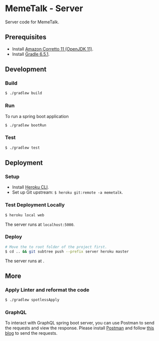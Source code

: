 # MemeTalk - Server

Server code for MemeTalk.

## Prerequisites

- Install [Amazon Corretto 11 (OpenJDK 11)](https://docs.aws.amazon.com/corretto/latest/corretto-11-ug/downloads-list.html).
- Install [Gradle 6.5.1](https://gradle.org/install/).

## Development

### Build

```bash
$ ./gradlew build
```

### Run

To run a spring boot application
```bash
$ ./gradlew bootRun
```

### Test

```bash
$ ./gradlew test
```

## Deployment

### Setup

- Install [Heroku CLI](https://devcenter.heroku.com/articles/heroku-cli).
- Set up Git upstream: `$ heroku git:remote -a memetalk`.

### Test Deployment Locally

```bash
$ heroku local web
```

The server runs at `localhost:5000`.

### Deploy

```bash
# Move the to root folder of the project first.
$ cd .. && git subtree push --prefix server heroku master
```

The server runs at .

## More

### Apply Linter and reformat the code
```bash
$ ./gradlew spotlessApply
```

### GraphQL
To interact with GraphQL spring boot server, you can use Postman to send the requests and view the response.
Please install [Postman](https://www.postman.com/) and follow [this blog](https://learning.postman.com/docs/sending-requests/supported-api-frameworks/graphql/) to send the requests.
